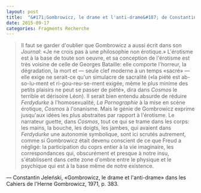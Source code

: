```yaml
---
layout: post
title:  "&#171;Gombrowicz, le drame et l'anti-drame&#187; de Constantin Jelenski (extrait)"
date: 2015-09-17
categories: Fragments Recherche
---
```

> Il faut se garder d'oublier que Gombrowicz a aussi écrit dans son _Journal_: «Je ne crois pas à une philosophie non érotique.» L'érotisme est à la base de toute son oeuvre, et sa conception de l'érotisme est très voisine de celle de Georges Bataille: elle comporte l'horreur, la dégradation, la mort et — seule clef moderne à un temps «sacré» — elle exige ne serait-ce qu'un simulacre de sacralité («la piété est ab-so-lu-ment et ri-gou-reu-se-ment exigée, même le plus minime des petits plaisirs ne peut se passer de piété», dira dans _Cosmos_ le terrible et dérisoire Léon). Il serait bien entendu absurde de réduire _Ferdydurke_ à l'homosexualité, _La Pornographie_ à la mise en scène érotique, _Cosmos_ à l'onanisme. Mais le génie de Gombrowicz exprime jusqu'aux idées les plus abstraites par rapport à l'érotisme. Le narrateur guette, dans _Cosmos_, tout ce qui se trame dans les corps: les mains, la bouche, les doigts, les jambes, qui avaient dans _Ferdydurke_ une autonomie symbolique, sont ici scrutés autrement, comme si Gombrowicz était devenu conscient de ce que Freud a négligé: la participation du coprs entier à la vie imaginaire, les correspondances qui, obscurément et presque à notre insu, s'établissent dans cette zone d'ombre entre le physique et le psychique qui est à la base même de notre existence.

— Constantin Jeleński, «Gombrowicz, le drame et l'anti-drame» dans les Cahiers de l'Herne Gombrowicz, 1971, p. 383.
